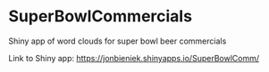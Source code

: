 # SuperBowlCommercials
Shiny app of word clouds for super bowl beer commercials

Link to Shiny app: https://jonbieniek.shinyapps.io/SuperBowlComm/
